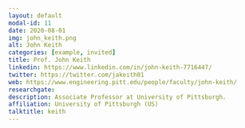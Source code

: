 ```yaml
---
layout: default
modal-id: 11
date: 2020-08-01
img: john_keith.png
alt: John Keith
categories: [example, invited]
title: Prof. John Keith
linkedin: https://www.linkedin.com/in/john-keith-7716447/
twitter: https://twitter.com/jakeith01
web: https://www.engineering.pitt.edu/people/faculty/john-keith/
researchgate: 
description: Associate Professor at University of Pittsburgh.
affiliation: University of Pittsburgh (US)
talktitle: keith
---
```

